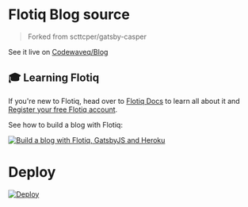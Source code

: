 # Flotiq Blog source

> Forked from scttcper/gatsby-casper

See it live on [Codewaveq/Blog](https://codewave.eu/blog/)

## 🎓 Learning Flotiq

If you're new to Flotiq, head over to [Flotiq Docs](https://flotiq.com/docs) to learn all about it and [Register your free Flotiq account](https://editor.flotiq.com/register.html).

See how to build a blog with Flotiq:

[![Build a blog with Flotiq, GatsbyJS and Heroku](https://img.youtube.com/vi/hz3RK5qqhrQ/0.jpg)](https://www.youtube.com/watch?v=hz3RK5qqhrQ)


# Deploy

[![Deploy](https://www.herokucdn.com/deploy/button.svg)](https://heroku.com/deploy?template=https://github.com/cdwv/cdwv-blog)
